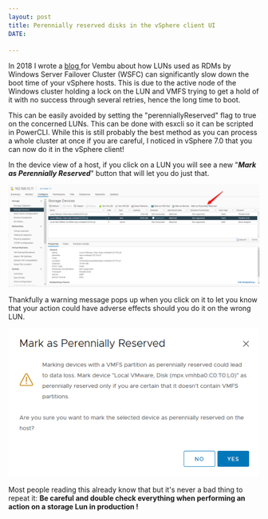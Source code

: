 ```yaml
---
layout: post
title: Perennially reserved disks in the vSphere client UI
DATE: 

---
```

In 2018 I wrote a [blog ](https://www.vembu.com/blog/wsfc-clusters-and-how-to-fix-esxi-long-boot-times/)for Vembu about how LUNs used as RDMs by Windows Server Failover Cluster (WSFC) can significantly slow down the boot time of your vSphere hosts. This is due to the active node of the Windows cluster holding a lock on the LUN and VMFS trying to get a hold of it with no success through several retries, hence the long time to boot.

This can be easily avoided by setting the "perenniallyReserved" flag to true on the concerned LUNs. This can be done with esxcli so it can be scripted in PowerCLI. While this is still probably the best method as you can process a whole cluster at once if you are careful, I noticed in vSphere 7.0 that you can now do it in the vSphere client!

In the device view of a host, if you click on a LUN you will see a new "**_Mark as Perennially Reserved_**" button that will let you do just that.

![](/img/perenially.png)

Thankfully a warning message pops up when you click on it to let you know that your action could have adverse effects should you do it on the wrong LUN.

![](/img/perenially2.png)

Most people reading this already know that but it's never a bad thing to repeat it: **Be careful and double check everything when performing an action on a storage Lun in production !**